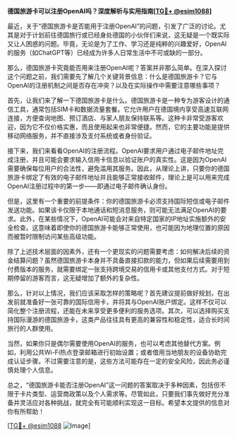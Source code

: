 **德国旅游卡可以注册OpenAI吗？深度解析与实用指南[[TG💪+ @esim1088](https://t.me/s/esim1088)]**

最近，关于“德国旅游卡是否能用于注册OpenAI”的问题，引发了广泛的讨论。尤其是对于计划前往德国旅行或已经身处德国的小伙伴们来说，这无疑是一个既实际又让人困惑的问题。毕竟，无论是为了工作、学习还是纯粹的兴趣爱好，OpenAI的服务（如ChatGPT等）已经成为许多人日常生活中不可或缺的一部分。

那么，德国旅游卡究竟能否用来注册OpenAI呢？答案并非那么简单。在深入探讨这个问题之前，我们需要先了解几个关键背景信息：什么是德国旅游卡？它与OpenAI的注册机制之间是否存在冲突？以及在实际操作中需要注意哪些事项？

首先，让我们来了解一下德国旅游卡是什么。德国旅游卡是一种专为游客设计的通信工具，通常包括SIM卡和数据流量套餐。它允许用户在德国境内享受高速互联网连接，方便查询地图、预订酒店、与家人朋友保持联系等。这种卡非常受游客欢迎，因为它不仅价格实惠，而且使用起来也非常便捷。然而，它的主要功能是提供移动网络服务，并不直接涉及支付系统或者身份验证。

接下来，我们来看看OpenAI的注册流程。OpenAI要求用户通过电子邮件地址完成注册，并且可能会要求输入信用卡信息以验证账户的真实性。这是因为OpenAI需要确保每位用户的合法性，避免滥用其服务。因此，从理论上讲，只要你的德国旅游卡绑定了有效的电子邮件地址并且能够正常接收邮件，理论上是可以用来完成OpenAI注册过程中的第一步——即通过电子邮件确认身份。

但是，这里有一个重要的前提条件：你的德国旅游卡必须支持国际短信或电子邮件发送功能。如果该卡仅限于本地通话和短消息服务，则可能无法满足OpenAI的要求。此外，在某些情况下，OpenAI可能会对来自特定国家的IP地址实施额外的安全检查。这意味着即使你的德国旅游卡能够正常使用，也可能因为地理位置的原因而被暂时限制访问某些高级功能。

除了上述技术层面的因素外，还有一个更现实的问题需要考虑：如何解决后续的资金结算问题？虽然德国旅游卡本身并不具备直接扣款的能力，但如果后续需要用到付费版本的服务，就需要绑定一张支持跨境交易的信用卡或其他支付方式。对于短期停留的游客而言，这无疑增加了额外的复杂性。

那么，针对以上情况，我们应该采取怎样的策略呢？首先建议提前做好规划，在出发前就准备好一张可靠的国际信用卡，并将其与OpenAI账户绑定。这样不仅可以简化整个注册流程，还能在未来享受更多便利的服务选项。其次，可以选择购买支持国际漫游的德国旅游卡，这类产品往往具有更高的兼容性和稳定性，适合长时间旅行的人群使用。

当然，如果你只是偶尔需要使用OpenAI的服务，也可以考虑其他替代方案。例如，利用公共Wi-Fi热点登录邮箱进行初始设置；或者借用当地朋友的设备协助完成认证步骤。不过需要注意的是，这些方法可能存在一定的安全风险，因此务必谨慎处理个人信息。

总之，“德国旅游卡能否注册OpenAI”这一问题的答案取决于多种因素，包括但不限于卡片类型、运营商政策以及个人需求等。尽管如此，只要我们事先做好充分准备并灵活应对各种挑战，就完全有可能顺利实现这一目标。希望本文提供的信息对你有所帮助！

[[TG💪+ @esim1088](https://t.me/s/esim1088) ![Image](https://i.postimg.cc/4NQfJmqS/Snipaste-2025-05-13-00-14-12.png)]
